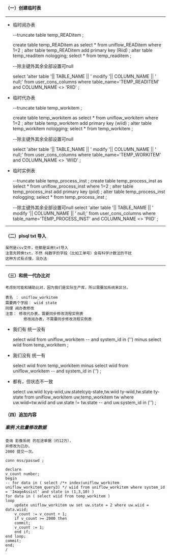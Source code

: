 #### （一）创建临时表

---


- 临时阅办表


    --truncate table temp_READitem ;

    create table temp_READitem as select * from uniflow_READitem where 1=2 ;
    alter table temp_READitem add primary key (Riid) ;
    alter table temp_readitem nologging;
    select * from temp_readitem ;

    --除主键外其余全部设置可null

    select 'alter table '|| TABLE_NAME || ' modify '|| COLUMN_NAME || ' null;' 
        from user_cons_columns where table_name='TEMP_READITEM' and COLUMN_NAME <> 'RIID' ;

- 临时代办表


    --truncate table temp_workitem ;

    create table temp_workitem as select * from uniflow_workitem where 1=2 ;
    alter table temp_workitem add primary key (wiid) ;
    alter table temp_workitem nologging;
    select * from temp_workitem ;

    --除主键外其余全部设置可null

    select 'alter table '|| TABLE_NAME || ' modify '|| COLUMN_NAME || ' null;' 
        from user_cons_columns where table_name='TEMP_WORKITEM' and COLUMN_NAME <> 'WIID' ;

- 临时实例表


    --truncate table temp_process_inst ;
    create table temp_process_inst as select * from uniflow_process_inst where 1=2 ;
    alter table temp_process_inst add primary key (piid) ;
    alter table temp_process_inst nologging;
    select * from temp_process_inst ;

    --除主键外其余全部设置可null
    select 'alter table '|| TABLE_NAME || ' modify '|| COLUMN_NAME || ' null;' 
        from user_cons_columns where table_name='TEMP_PROCESS_INST' and COLUMN_NAME <> 'PIID' ;

---

#### （二）plsql txt 导入

    虽然是csv文件，但都是采用txt导入
    注意先转换txt，不然 纯数字的字段（比如工单号）会有科学计数法的干扰
    这种方式有点慢，没办法

---
#### （三）和统一代办比对

    考虑到可能和辅助比对，因为我们是实际生产库，所以需要加系统来区分。

    表名 ： uniflow_workitem 
    需要两个字段： wiid state 
    同理 阅办表修改
    注意： 修改代办表，需要同步修改流程实例表
            修改阅办表，不需要同步修改流程实例表
    
- 我们有 统一没有  


    select wiid from uniflow_workitem 
    	-- and system_id in ('')
    minus 
    select wiid from temp_workitem 
    ;
 
- 我们没有 统一有


    select wiid from temp_workitem 
    minus 
    select wiid from uniflow_workitem 
    	-- and system_id in ('')
    ;
    
- 都有，但状态不一致


    select uw.wiid lcyq-wiid,uw.statelcyq-state,tw.wiid ty-wiid,tw.state ty-state 
    	from uniflow_workitem uw,temp_workitem  tw 
    		where uw.wiid=tw.wiid and uw.state != tw.state 
    		-- and uw.system_id in ('')
    ;


#### （四）追加内容

##### 案例 大批量修改数据

    查询 影像系统 的在途单据（约12万），
    并修改为已办，
    2000 提交一次。

    conn mss/passwd ;

    declare
    v_count number; 
    begin
    -- for data in ( select /*+ index(uniflow_workitem uniflow_workitem_query3) */ wiid from uniflow_workitem where system_id = 'ImageAssist' and state in (1,3,10) ) 
    for data in ( select wiid from temp_workitem ) 
    loop 
    	update uniflow_workitem uw set uw.state = 2 where uw.wiid = data.wiid;
    	v_count := v_count + 1;
    	if v_count >= 2000 then 
    	commit;
    	v_count := 1;
    	end if;
    end loop;
    commit;
    end;
    /